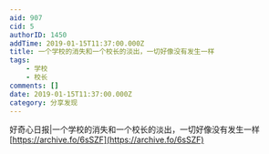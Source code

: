 ```yaml
---
aid: 907
cid: 5
authorID: 1450
addTime: 2019-01-15T11:37:00.000Z
title: 一个学校的消失和一个校长的淡出，一切好像没有发生一样
tags:
    - 学校
    - 校长
comments: []
date: 2019-01-15T11:37:00.000Z
category: 分享发现
---
```


好奇心日报|一个学校的消失和一个校长的淡出，一切好像没有发生一样  
[https://archive.fo/6sSZF](https://archive.fo/6sSZF)

